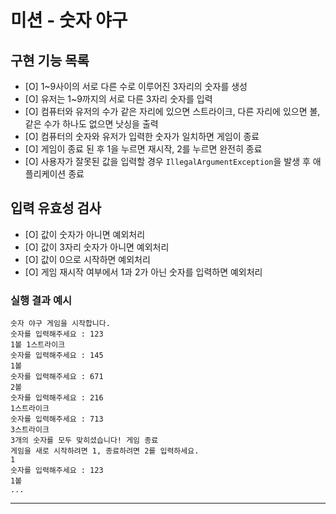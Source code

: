 # 미션 - 숫자 야구

## 구현 기능 목록
- [O] 1~9사이의 서로 다른 수로 이루어진 3자리의 숫자를 생성
- [O] 유저는 1~9까지의 서로 다른 3자리 숫자를 입력
- [O] 컴퓨터와 유저의 수가 같은 자리에 있으면 스트라이크, 다른 자리에 있으면 볼, 같은 수가 하나도 없으면 낫싱을 출력
- [O] 컴퓨터의 숫자와 유저가 입력한 숫자가 일치하면 게임이 종료
- [O] 게임이 종료 된 후 1을 누르면 재시작, 2를 누르면 완전히 종료
- [O] 사용자가 잘못된 값을 입력할 경우 `IllegalArgumentException`을 발생 후 애플리케이션 종료

## 입력 유효성 검사
- [O] 값이 숫자가 아니면 예외처리
- [O] 값이 3자리 숫자가 아니면 예외처리
- [O] 값이 0으로 시작하면 예외처리
- [O] 게임 재시작 여부에서 1과 2가 아닌 숫자를 입력하면 예외처리



### 실행 결과 예시

```
숫자 야구 게임을 시작합니다.
숫자를 입력해주세요 : 123
1볼 1스트라이크
숫자를 입력해주세요 : 145
1볼
숫자를 입력해주세요 : 671
2볼
숫자를 입력해주세요 : 216
1스트라이크
숫자를 입력해주세요 : 713
3스트라이크
3개의 숫자를 모두 맞히셨습니다! 게임 종료
게임을 새로 시작하려면 1, 종료하려면 2를 입력하세요.
1
숫자를 입력해주세요 : 123
1볼
...
```

---
